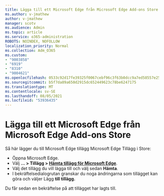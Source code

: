 ```yaml
---
title: Lägga till ett Microsoft Edge från Microsoft Edge Add-ons Store
ms.author: v-jmathew
author: v-jmathew
manager: scotv
ms.audience: Admin
ms.topic: article
ms.service: o365-administration
ROBOTS: NOINDEX, NOFOLLOW
localization_priority: Normal
ms.collection: Adm_O365
ms.custom:
- "9003858"
- "6919"
- "8310"
- "9004621"
ms.openlocfilehash: 0533c92d17fe39325f0067cebf96c3f63b0dcc9a7ed58557e2557ef75aad55e6
ms.sourcegitcommit: b5f7da89a650d2915dc652449623c78be6247175
ms.translationtype: MT
ms.contentlocale: sv-SE
ms.lasthandoff: 08/05/2021
ms.locfileid: "53936435"
---
```

# <a name="add-an-extension-to-microsoft-edge-from-the-microsoft-edge-add-ons-store"></a>Lägga till ett Microsoft Edge från Microsoft Edge Add-ons Store

Så här lägger du till Microsoft Edge tillägg Microsoft Edge Tillägg i Store:

- Öppna Microsoft Edge.
- Välj **... > Tillägg > [Hämta tillägg för Microsoft Edge](https://go.microsoft.com/fwlink/?linkid=2136408)**.
- Välj det tillägg du vill lägga till och välj sedan **Hämta**.
- I bekräftelsedialogrutan granskar du noga ändringarna som tillägget kan göra och väljer Lägg **till tillägg.**

Du får sedan en bekräftelse på att tillägget har lagts till.
